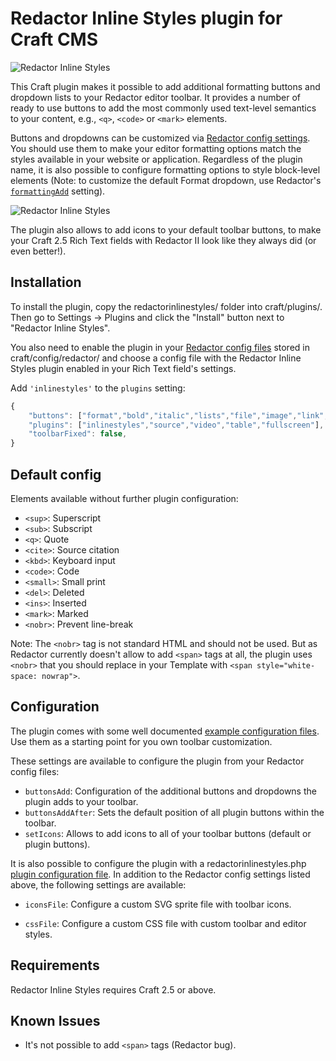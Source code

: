 # Redactor Inline Styles plugin for Craft CMS

![Redactor Inline Styles](https://github.com/carlcs/craft-redactorinlinestyles/blob/master/resources/screenshot.png)

This Craft plugin makes it possible to add additional formatting buttons and dropdown lists to your Redactor editor toolbar. It provides a number of ready to use buttons to add the most commonly used text-level semantics to your content, e.g., `<q>`, `<code>` or `<mark>` elements.

Buttons and dropdowns can be customized via [Redactor config settings][1]. You should use them to make your editor formatting options match the styles available in your website or application. Regardless of the plugin name, it is also possible to configure formatting options to style block-level elements (Note: to customize the default Format dropdown, use Redactor's [`formattingAdd`][2] setting).

![Redactor Inline Styles](https://github.com/carlcs/craft-redactorinlinestyles/blob/master/resources/screenshot-1.png)

The plugin also allows to add icons to your default toolbar buttons, to make your Craft 2.5 Rich Text fields with Redactor II look like they always did (or even better!).


  [1]: http://buildwithcraft.com/docs/rich-text-fields#redactor-configs
  [2]: https://imperavi.com/redactor/docs/settings/formatting/#setting-formattingAdd

## Installation

To install the plugin, copy the redactorinlinestyles/ folder into craft/plugins/. Then go to Settings → Plugins and click the "Install" button next to "Redactor Inline Styles".

You also need to enable the plugin in your [Redactor config files][1] stored in craft/config/redactor/ and choose a config file with the Redactor Inline Styles plugin enabled in your Rich Text field's settings.

Add `'inlinestyles'` to the `plugins` setting:

```javascript
{
	"buttons": ["format","bold","italic","lists","file","image","link","horizontalrule"],
	"plugins": ["inlinestyles","source","video","table","fullscreen"],
	"toolbarFixed": false,
}
```

## Default config

Elements available without further plugin configuration:

- `<sup>`: Superscript
- `<sub>`: Subscript
- `<q>`: Quote
- `<cite>`: Source citation
- `<kbd>`: Keyboard input
- `<code>`: Code
- `<small>`: Small print
- `<del>`: Deleted
- `<ins>`: Inserted
- `<mark>`: Marked
- `<nobr>`: Prevent line-break

Note: The `<nobr>` tag is not standard HTML and should not be used. But as Redactor currently doesn't allow to add `<span>` tags at all, the plugin uses `<nobr>` that you should replace in your Template with `<span style="white-space: nowrap">`.

## Configuration

The plugin comes with some well documented [example configuration files][3]. Use them as a starting point for you own toolbar customization.

These settings are available to configure the plugin from your Redactor config files:

- `buttonsAdd`: Configuration of the additional buttons and dropdowns the plugin adds to your  toolbar.
- `buttonsAddAfter`: Sets the default position of all plugin buttons within the toolbar.
- `setIcons`: Allows to add icons to all of your toolbar buttons (default or plugin buttons).

It is also possible to configure the plugin with a redactorinlinestyles.php
[plugin configuration file][3]. In addition to the Redactor config settings listed above, the following settings are available:

- `iconsFile`: Configure a custom SVG sprite file with toolbar icons.
- `cssFile`: Configure a custom CSS file with custom toolbar and editor styles.


  [3]: _examples/Example-1.json
  [4]: http://buildwithcraft.com/docs/plugins/plugin-settings#config-file

## Requirements

Redactor Inline Styles requires Craft 2.5 or above.

## Known Issues

- It's not possible to add `<span>` tags (Redactor bug).
